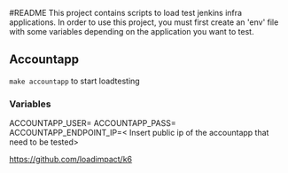 #README
This project contains scripts to load test jenkins infra applications.
In order to use this project, you must first create an 'env' file with some variables depending on the application you want to test.

## Accountapp
```make accountapp``` to start loadtesting
### Variables
ACCOUNTAPP_USER=<Insert account app user>
ACCOUNTAPP_PASS=<Insert account app user password>
ACCOUNTAPP_ENDPOINT_IP=< Insert public ip of the accountapp that need to be tested>


https://github.com/loadimpact/k6
